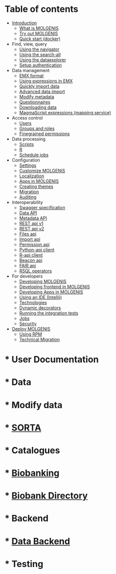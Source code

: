 # Table of contents

* [Introduction](README.md)
  * [What is MOLGENIS](README.md)
  * [Try out MOLGENIS](guide-try-out-molgenis.md)
  * [Quick start \(docker\)](guide-docker.md)
* Find, view, query
  * [Using the navigator](guide-navigator.md)
  * [Using the search-all](guide-search.md)
  * [Using the dataexplorer](guide-explore.md)
  * [Setup authentication](guide-authentication.md)
* Data management
  * [EMX format](guide-emx.md)
  * [Using expressions in EMX](guide-expressions.md)
  * [Quickly import data](guide-data-quick-import.md)
  * [Advanced data import](guide-data-import.md)
  * [Modify metadata](guide-data-metadata.md)
  * [Questionnaires](guide-questionnaire.md)
  * [Downloading data](guide-data-download.md)
  * [MagmaScript expressions (mapping service)](guide-magma.md)
* Access control
  * [Users](guide-users.md)
  * [Groups and roles](guide-groups-roles.md)
  * [Finegrained permissions](guide-permissions.md)
* Data processing
  * [Scripts](guide-scripts.md)
  * [R](guide-r.md)
  * [Schedule jobs](guide-schedule.md)
* Configuration
  * [Settings](guide-settings.md)
  * [Customize MOLGENIS](guide-customize.md)
  * [Localization](guide-l10n.md)
  * [Apps in MOLGENIS](guide-app-manager.md)
  * [Creating themes](guide-creating-themes.md)
  * [Migration](guide-migration.md)
  * [Auditing](guide-auditing.md)
* Interoperability
  * [Swagger specification](guide-swagger.md)
  * [Data API](guide-api-data.md)
  * [Metadata API](guide-api-metadata.md)
  * [REST api v1](guide-api-rest.md)
  * [REST api v2](guide-api-rest2.md)    
  * [Files api](guide-api-files.md)
  * [Import api](guide-api-import.md)
  * [Permission api](guide-api-permissions.md)
  * [Python-api client](guide-client-python.md)
  * [R-api client](guide-client-r.md)   
  * [Beacon api](guide-beacon.md)
  * [FAIR api](guide-fair.md)
  * [RSQL operators](guide-rsql.md)  
* For developers
  * [Developing MOLGENIS](guide-development.md)
  * [Developing frontend in MOLGENIS](guide-development-frontend.md)
  * [Developing Apps in MOLGENIS](guide-development-apps.md)
  * [Using an IDE (Intellij)](guide-using-an-ide-for-backend.md)
  * [Technologies](guide-technologies.md)
  * [Dynamic decorators](guide-dynamic-decorators.md)
  * [Running the integration tests](guide-integration-tests.md)
  * [Jobs](guide-jobs.md)
  * [Security](guide-security.md)
* [Deploy MOLGENIS](guide-deploy-molgenis.md)
  * [Using RPM](guide-deploy-rpm.md)
  * [Technical Migration](guide-deploy-migration.md)

# * User Documentation
#  * Data
#    * Modify data      
#      * [SORTA](user_documentation/modify-data/guide-SORTA.md)
#  * Catalogues
#    * [Biobanking](user_documentation/catalogues/biobanking.md)
#      * [Biobank Directory](user_documentation/catalogues/biobank-directory.md)
#  * Backend  
#    * [Data Backend](developer_documentation/backend.md)
#  * Testing
    

